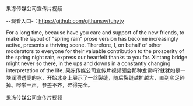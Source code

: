 果冻传媒公司宣传片视频

--观看入口-：https://github.com/githunsw/tuhyty

For a long time, because have you care and support of the new friends, to make the layout of "spring rain" prose version has become increasingly active, presents a thriving scene.
Therefore, I, on behalf of other moderators to everyone for their valuable contribution to the prosperity of the spring night rain, express our heartfelt thanks to you for.
Xintang bridge might never so there, in the ups and downs in a constantly changing interpretation of the life.
果冻传媒公司宣传片视频领会那种发觉吗?就犹如是一块润滑透亮的冰，开始冰身上展示了一丝裂缝，随后裂缝越扩越大，直到实足碎掉。哗啦一声，参差不齐，碎得完全。

果冻传媒公司宣传片视频
